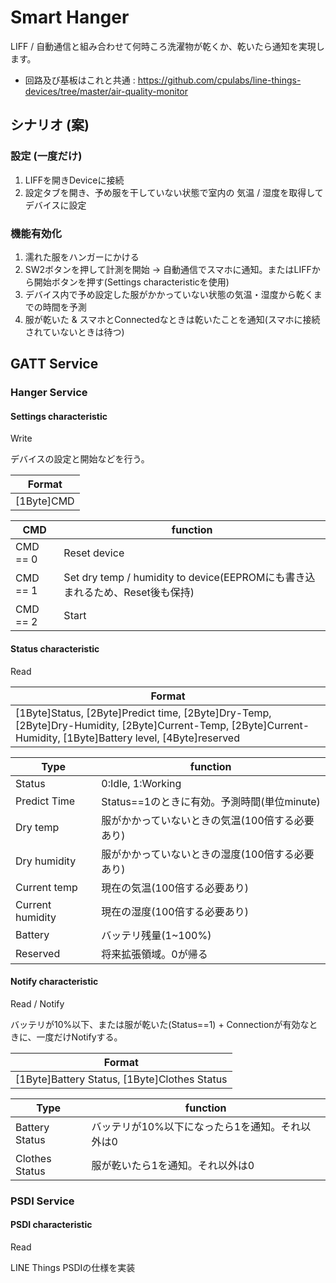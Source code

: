 # Smart Hanger
LIFF / 自動通信と組み合わせて何時ころ洗濯物が乾くか、乾いたら通知を実現します。

- 回路及び基板はこれと共通 : https://github.com/cpulabs/line-things-devices/tree/master/air-quality-monitor


## シナリオ (案)
### 設定 (一度だけ)
1. LIFFを開きDeviceに接続
2. 設定タブを開き、予め服を干していない状態で室内の 気温 / 湿度を取得してデバイスに設定

### 機能有効化
1. 濡れた服をハンガーにかける
2. SW2ボタンを押して計測を開始 -> 自動通信でスマホに通知。またはLIFFから開始ボタンを押す(Settings characteristicを使用)
3. デバイス内で予め設定した服がかかっていない状態の気温・湿度から乾くまでの時間を予測
4. 服が乾いた & スマホとConnectedなときは乾いたことを通知(スマホに接続されていないときは待つ)


## GATT Service

### Hanger Service

#### Settings characteristic
Write


デバイスの設定と開始などを行う。

| Format|
|----|
| [1Byte]CMD |


| CMD | function |
----|----
|CMD == 0|Reset device|
|CMD == 1|Set dry temp / humidity to device(EEPROMにも書き込まれるため、Reset後も保持)|
|CMD == 2|Start|


#### Status characteristic
Read

| Format|
|----|
|[1Byte]Status, [2Byte]Predict time, [2Byte]Dry-Temp, [2Byte]Dry-Humidity, [2Byte]Current-Temp, [2Byte]Current-Humidity, [1Byte]Battery level, [4Byte]reserved|

| Type | function |
----|----
|Status|0:Idle, 1:Working|
|Predict Time|Status==1のときに有効。予測時間(単位minute)|
|Dry temp|服がかかっていないときの気温(100倍する必要あり)|
|Dry humidity|服がかかっていないときの湿度(100倍する必要あり)|
|Current temp|現在の気温(100倍する必要あり)|
|Current humidity|現在の湿度(100倍する必要あり)|
|Battery|バッテリ残量(1~100%)|
|Reserved|将来拡張領域。0が帰る|



#### Notify characteristic
Read / Notify

バッテリが10%以下、または服が乾いた(Status==1) + Connectionが有効なときに、一度だけNotifyする。

| Format|
|----|
|[1Byte]Battery Status, [1Byte]Clothes Status|

| Type | function |
----|----
|Battery Status|バッテリが10%以下になったら1を通知。それ以外は0|
|Clothes Status|服が乾いたら1を通知。それ以外は0|


### PSDI Service
#### PSDI characteristic
Read

LINE Things PSDIの仕様を実装
